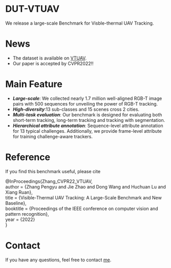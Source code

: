 # DUT-VTUAV
We release a large-scale Benchmark for Visble-thermal UAV Tracking.

# News

* The dataset is available on [VTUAV](https://zhang-pengyu.github.io/DUT-VTUAV/).
* Our paper is accepted by CVPR2022!!

# Main Feature
* **_Large-scale_**: We collected nearly 1.7 million well-aligned RGB-T image pairs with 500 sequences for unveiling the power of RGB-T tracking.
* **_High-diversity_**:13 sub-classes and 15 scenes cross 2 cities.
* **_Multi-task evaluation_**: Our benchmark is designed for evaluating both short-term tracking, long-term tracking and tracking with segmentation.
* **_Hierarchical attribute annotation_**: Sequence-level attribute annotation for 13 typical challenges. Additionally, we provide frame-level attribute for training challenge-aware trackers.

# Reference
If you find this benchmark useful, please cite

@InProceedings{Zhang_CVPR22_VTUAV,\
  author = {Zhang Pengyu and Jie Zhao and Dong Wang and Huchuan Lu and Xiang Ruan},\
  title = {Visible-Thermal UAV Tracking: A Large-Scale Benchmark and New Baseline},\
  booktitle = {Proceedings of the IEEE conference on computer vision and pattern recognition},\
  year = {2022}\
}

# Contact
If you have any questions, feel free to contact [me](mailto:pyzhang@mail.dlut.edu.cn).
